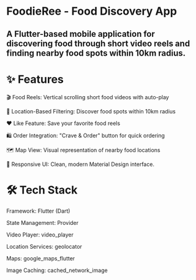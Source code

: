 # FoodieRee - Food Discovery App

## A Flutter-based mobile application for discovering food through short video reels and finding nearby food spots within 10km radius.

# ✨ Features
🎬 Food Reels: Vertical scrolling short food videos with auto-play

📍 Location-Based Filtering: Discover food spots within 10km radius

❤️ Like Feature: Save your favorite food reels

🛍️ Order Integration: "Crave & Order" button for quick ordering

🗺️ Map View: Visual representation of nearby food locations

📱 Responsive UI: Clean, modern Material Design interface.

# 🛠️ Tech Stack
Framework: Flutter (Dart)

State Management: Provider

Video Player: video_player

Location Services: geolocator

Maps: google_maps_flutter

Image Caching: cached_network_image



